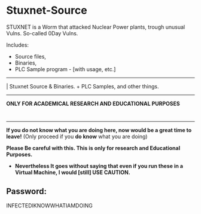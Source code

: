 # Stuxnet-Source
STUXNET is a Worm that attacked Nuclear Power plants, trough unusual Vulns. So-called 0Day Vulns.

Includes:
- Source files,
- Binaries,
- PLC Sample program - [with usage, etc.]
-----------------------------------------

| Stuxnet Source &amp; Binaries. + PLC Samples, and other things.

-----------------------------------------

**ONLY FOR ACADEMICAL RESEARCH AND EDUCATIONAL PURPOSES**
#
-----------------------------------------
**If you do not know what you are doing here, now would be a great time to leave!**
(Only proceed if you **do know** what you are doing)


**Please Be careful with this. This is only for research and Educational Purposes.**
- **Nevertheless It goes without saying that even if you run these in a Virtual Machine, I would [still] USE CAUTION.**



## Password:
INFECTEDIKNOWWHATIAMDOING
